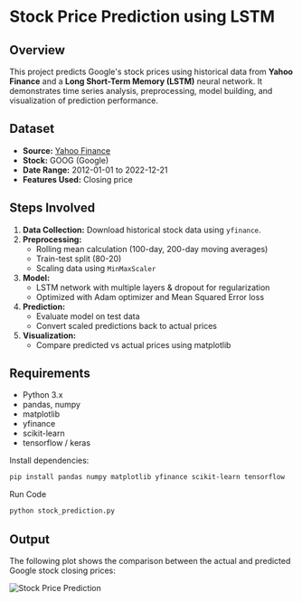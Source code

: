 # Stock Price Prediction using LSTM

## Overview
This project predicts Google's stock prices using historical data from **Yahoo Finance** and a **Long Short-Term Memory (LSTM)** neural network. It demonstrates time series analysis, preprocessing, model building, and visualization of prediction performance.

## Dataset
- **Source:** [Yahoo Finance](https://finance.yahoo.com/)
- **Stock:** GOOG (Google)
- **Date Range:** 2012-01-01 to 2022-12-21
- **Features Used:** Closing price

## Steps Involved
1. **Data Collection:** Download historical stock data using `yfinance`.
2. **Preprocessing:**
   - Rolling mean calculation (100-day, 200-day moving averages)
   - Train-test split (80-20)
   - Scaling data using `MinMaxScaler`
3. **Model:**
   - LSTM network with multiple layers & dropout for regularization
   - Optimized with Adam optimizer and Mean Squared Error loss
4. **Prediction:**
   - Evaluate model on test data
   - Convert scaled predictions back to actual prices
5. **Visualization:**
   - Compare predicted vs actual prices using matplotlib

## Requirements
- Python 3.x
- pandas, numpy
- matplotlib
- yfinance
- scikit-learn
- tensorflow / keras

Install dependencies:
```bash
pip install pandas numpy matplotlib yfinance scikit-learn tensorflow
```
Run Code
```bash
python stock_prediction.py
```

## Output
The following plot shows the comparison between the actual and predicted Google stock closing prices:

![Stock Price Prediction](output.jpg)


